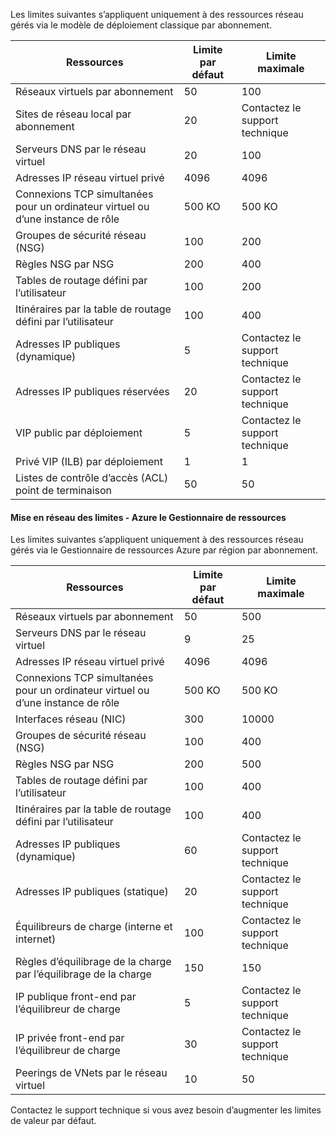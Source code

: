 Les limites suivantes s’appliquent uniquement à des ressources réseau gérés via le modèle de déploiement classique par abonnement.

Ressources| Limite par défaut | Limite maximale
--- | --- | --- 
Réseaux virtuels par abonnement | 50 | 100
Sites de réseau local par abonnement | 20 | Contactez le support technique
Serveurs DNS par le réseau virtuel | 20 | 100
Adresses IP réseau virtuel privé | 4096 | 4096
Connexions TCP simultanées pour un ordinateur virtuel ou d’une instance de rôle | 500 KO | 500 KO 
Groupes de sécurité réseau (NSG) | 100 | 200
Règles NSG par NSG | 200 | 400
Tables de routage défini par l’utilisateur | 100 | 200
Itinéraires par la table de routage défini par l’utilisateur | 100 | 400
Adresses IP publiques (dynamique) | 5 | Contactez le support technique
Adresses IP publiques réservées | 20 | Contactez le support technique
VIP public par déploiement | 5 | Contactez le support technique
Privé VIP (ILB) par déploiement | 1 | 1
Listes de contrôle d’accès (ACL) point de terminaison | 50 | 50


#### <a name="azure-resource-manager-virtual-networking-limits"></a>Mise en réseau des limites - Azure le Gestionnaire de ressources

Les limites suivantes s’appliquent uniquement à des ressources réseau gérés via le Gestionnaire de ressources Azure par région par abonnement.

Ressources| Limite par défaut | Limite maximale
--- | --- | ---
Réseaux virtuels par abonnement | 50 | 500
Serveurs DNS par le réseau virtuel | 9 | 25
Adresses IP réseau virtuel privé | 4096 | 4096
Connexions TCP simultanées pour un ordinateur virtuel ou d’une instance de rôle | 500 KO |500 KO
Interfaces réseau (NIC) | 300 | 10000
Groupes de sécurité réseau (NSG) | 100 | 400
Règles NSG par NSG | 200 | 500
Tables de routage défini par l’utilisateur | 100 | 400
Itinéraires par la table de routage défini par l’utilisateur | 100 | 400
Adresses IP publiques (dynamique) | 60 | Contactez le support technique
Adresses IP publiques (statique) | 20 | Contactez le support technique
Équilibreurs de charge (interne et internet) | 100 | Contactez le support technique
Règles d’équilibrage de la charge par l’équilibrage de la charge | 150 | 150
IP publique front-end par l’équilibreur de charge | 5 | Contactez le support technique
IP privée front-end par l’équilibreur de charge | 30 | Contactez le support technique
Peerings de VNets par le réseau virtuel | 10 | 50

Contactez le support technique si vous avez besoin d’augmenter les limites de valeur par défaut.
